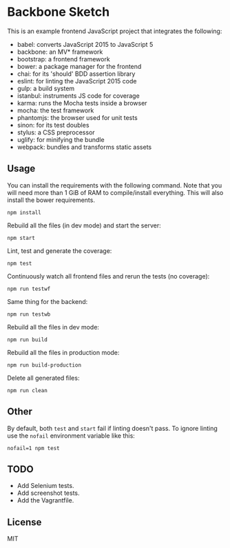 # Backbone Sketch

This is an example frontend JavaScript project that integrates the following:

   * babel: converts JavaScript 2015 to JavaScript 5
   * backbone: an MV\* framework
   * bootstrap: a frontend framework
   * bower: a package manager for the frontend
   * chai: for its 'should' BDD assertion library
   * eslint: for linting the JavaScript 2015 code
   * gulp: a build system
   * istanbul: instruments JS code for coverage
   * karma: runs the Mocha tests inside a browser
   * mocha: the test framework
   * phantomjs: the browser used for unit tests
   * sinon: for its test doubles
   * stylus: a CSS preprocessor
   * uglify: for minifying the bundle
   * webpack: bundles and transforms static assets

## Usage

You can install the requirements with the following command. Note that you will
need more than 1 GiB of RAM to compile/install everything. This will also
install the bower requirements.

    npm install

Rebuild all the files (in dev mode) and start the server:

    npm start

Lint, test and generate the coverage:

    npm test

Continuously watch all frontend files and rerun the tests (no coverage):

    npm run testwf

Same thing for the backend:

    npm run testwb

Rebuild all the files in dev mode:

    npm run build

Rebuild all the files in production mode:

    npm run build-production

Delete all generated files:

    npm run clean

## Other

By default, both `test` and `start` fail if linting doesn't pass. To ignore
linting use the `nofail` environment variable like this:

    nofail=1 npm test

## TODO

* Add Selenium tests.
* Add screenshot tests.
* Add the Vagrantfile.

## License

MIT
